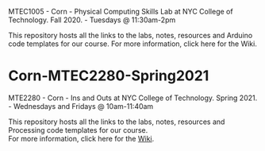 MTEC1005 - Corn - Physical Computing Skills Lab at NYC College of Technology. Fall 2020. - Tuesdays @ 11:30am-2pm

This repository hosts all the links to the labs, notes, resources and Arduino code templates for our course.
For more information, click here for the Wiki.


# Corn-MTEC2280-Spring2021

MTE2280 - Corn - Ins and Outs at NYC College of Technology. Spring 2021. - Wednesdays and Fridays @ 10am-11:40am

This repository hosts all the links to the labs, notes, resources and Processing code templates for our course.  
For more information, click here for the [Wiki](https://github.com/entertainmenttechnology/Corn-MTEC2280-Spring2021/wiki).
